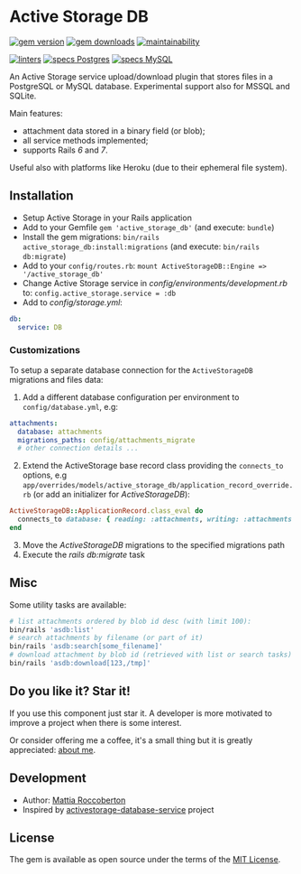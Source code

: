 # Active Storage DB

[![gem version](https://badge.fury.io/rb/active_storage_db.svg)](https://badge.fury.io/rb/active_storage_db)
[![gem downloads](https://badgen.net/rubygems/dt/active_storage_db)](https://rubygems.org/gems/active_storage_db)
[![maintainability](https://api.codeclimate.com/v1/badges/92e1e703c308744a0f66/maintainability)](https://codeclimate.com/github/blocknotes/active_storage_db/maintainability)

[![linters](https://github.com/blocknotes/active_storage_db/actions/workflows/linters.yml/badge.svg)](https://github.com/blocknotes/active_storage_db/actions/workflows/linters.yml)
[![specs Postgres](https://github.com/blocknotes/active_storage_db/actions/workflows/specs_postgres_71.yml/badge.svg)](https://github.com/blocknotes/active_storage_db/actions/workflows/specs_postgres_71.yml)
[![specs MySQL](https://github.com/blocknotes/active_storage_db/actions/workflows/specs_mysql_71.yml/badge.svg)](https://github.com/blocknotes/active_storage_db/actions/workflows/specs_mysql_71.yml)

An Active Storage service upload/download plugin that stores files in a PostgreSQL or MySQL database. Experimental support also for MSSQL and SQLite.

Main features:
- attachment data stored in a binary field (or blob);
- all service methods implemented;
- supports Rails _6_ and _7_.

Useful also with platforms like Heroku (due to their ephemeral file system).

## Installation

- Setup Active Storage in your Rails application
- Add to your Gemfile `gem 'active_storage_db'` (and execute: `bundle`)
- Install the gem migrations: `bin/rails active_storage_db:install:migrations` (and execute: `bin/rails db:migrate`)
- Add to your `config/routes.rb`: `mount ActiveStorageDB::Engine => '/active_storage_db'`
- Change Active Storage service in *config/environments/development.rb* to: `config.active_storage.service = :db`
- Add to *config/storage.yml*:

```yml
db:
  service: DB
```

### Customizations

To setup a separate database connection for the `ActiveStorageDB` migrations and files data:

1. Add a different database configuration per environment to `config/database.yml`, e.g:

```yml
attachments:
  database: attachments
  migrations_paths: config/attachments_migrate
  # other connection details ...
```

2. Extend the ActiveStorage base record class providing the `connects_to` options, e.g `app/overrides/models/active_storage_db/application_record_override.rb` (or add an initializer for _ActiveStorageDB_):

```rb
ActiveStorageDB::ApplicationRecord.class_eval do
  connects_to database: { reading: :attachments, writing: :attachments }
end
```

3. Move the _ActiveStorageDB_ migrations to the specified migrations path
4. Execute the _rails db:migrate_ task

## Misc

Some utility tasks are available:

```sh
# list attachments ordered by blob id desc (with limit 100):
bin/rails 'asdb:list'
# search attachments by filename (or part of it)
bin/rails 'asdb:search[some_filename]'
# download attachment by blob id (retrieved with list or search tasks) - the second argument is the destination:
bin/rails 'asdb:download[123,/tmp]'
```

## Do you like it? Star it!

If you use this component just star it. A developer is more motivated to improve a project when there is some interest.

Or consider offering me a coffee, it's a small thing but it is greatly appreciated: [about me](https://www.blocknot.es/about-me).

## Development

- Author: [Mattia Roccoberton](https://blocknot.es/)
- Inspired by [activestorage-database-service](https://github.com/TitovDigital/activestorage-database-service) project

## License

The gem is available as open source under the terms of the [MIT License](https://opensource.org/licenses/MIT).
